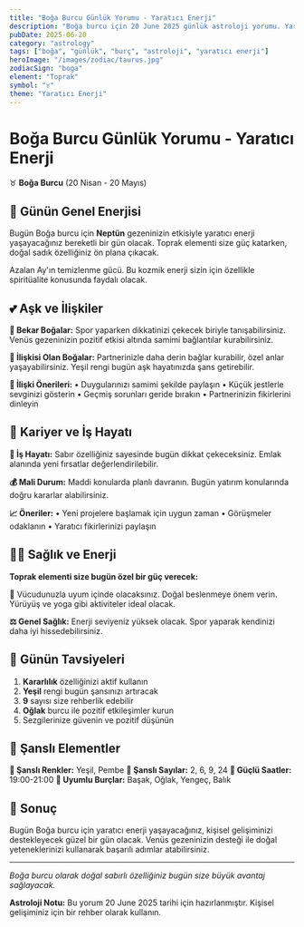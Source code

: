 ```yaml
---
title: "Boğa Burcu Günlük Yorumu - Yaratıcı Enerji"
description: "Boğa burcu için 20 June 2025 günlük astroloji yorumu. Yaratıcı Enerji teması ile rehberlik."
pubDate: 2025-06-20
category: "astrology"
tags: ["boğa", "günlük", "burç", "astroloji", "yaratıcı enerji"]
heroImage: "/images/zodiac/taurus.jpg"
zodiacSign: "boga"
element: "Toprak"
symbol: "♉"
theme: "Yaratıcı Enerji"
---
```


# Boğa Burcu Günlük Yorumu - Yaratıcı Enerji

♉ **Boğa Burcu** (20 Nisan - 20 Mayıs)

## 🌟 Günün Genel Enerjisi

Bugün Boğa burcu için **Neptün** gezeninizin etkisiyle yaratıcı enerji yaşayacağınız bereketli bir gün olacak. Toprak elementi size güç katarken, doğal sadık özelliğiniz ön plana çıkacak.

Azalan Ay'ın temizlenme gücü. Bu kozmik enerji sizin için özellikle spiritüalite konusunda faydalı olacak.

## 💕 Aşk ve İlişkiler

**💖 Bekar Boğalar:** Spor yaparken dikkatinizi çekecek biriyle tanışabilirsiniz. Venüs gezeninizin pozitif etkisi altında samimi bağlantılar kurabilirsiniz.

**💑 İlişkisi Olan Boğalar:** Partnerinizle daha derin bağlar kurabilir, özel anlar yaşayabilirsiniz. Yeşil rengi bugün aşk hayatınızda şans getirebilir.

**🌹 İlişki Önerileri:**
• Duygularınızı samimi şekilde paylaşın
• Küçük jestlerle sevginizi gösterin
• Geçmiş sorunları geride bırakın
• Partnerinizin fikirlerini dinleyin

## 💼 Kariyer ve İş Hayatı

**🚀 İş Hayatı:** Sabır özelliğiniz sayesinde bugün dikkat çekeceksiniz. Emlak alanında yeni fırsatlar değerlendirilebilir.

**💰 Mali Durum:** Maddi konularda planlı davranın. Bugün yatırım konularında doğru kararlar alabilirsiniz.

**📈 Öneriler:**
• Yeni projelere başlamak için uygun zaman
• Görüşmeler odaklanın
• Yaratıcı fikirlerinizi paylaşın

## 🏃‍♀️ Sağlık ve Enerji

**Toprak elementi size bugün özel bir güç verecek:**

🌱 Vücudunuzla uyum içinde olacaksınız. Doğal beslenmeye önem verin. Yürüyüş ve yoga gibi aktiviteler ideal olacak.

**⚖️ Genel Sağlık:** Enerji seviyeniz yüksek olacak. Spor yaparak kendinizi daha iyi hissedebilirsiniz.

## 🎯 Günün Tavsiyeleri

1. **Kararlılık** özelliğinizi aktif kullanın
2. **Yeşil** rengi bugün şansınızı artıracak
3. **9** sayısı size rehberlik edebilir
4. **Oğlak** burcu ile pozitif etkileşimler kurun
5. Sezgilerinize güvenin ve pozitif düşünün

## 🔮 Şanslı Elementler

**🎨 Şanslı Renkler:** Yeşil, Pembe
**🔢 Şanslı Sayılar:** 2, 6, 9, 24
**🌟 Güçlü Saatler:** 19:00-21:00
**💫 Uyumlu Burçlar:** Başak, Oğlak, Yengeç, Balık

## 💫 Sonuç

Bugün Boğa burcu için yaratıcı enerji yaşayacağınız, kişisel gelişiminizi destekleyecek güzel bir gün olacak. Venüs gezeninizin desteği ile doğal yeteneklerinizi kullanarak başarılı adımlar atabilirsiniz.

---

*Boğa burcu olarak doğal sabırlı özelliğiniz bugün size büyük avantaj sağlayacak.*

**Astroloji Notu:** Bu yorum 20 June 2025 tarihi için hazırlanmıştır. Kişisel gelişiminiz için bir rehber olarak kullanın.
